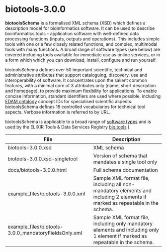# biotools-3.0.0

**biotoolsSchema** is a formalised XML schema (XSD) which defines a description model for bioinformatics software.  It can be used to describe bioinformatics tools - application software with well-defined data processing functions (inputs, outputs and operations).   This includes simple tools with one or a few closely related functions, and complex, multimodal tools with many functions.  A broad range of software types (see below) are covered including tools available for immediate use as online services, or in a form which which you can download, install, configure and run yourself.

biotoolsSchema defines over 50 important scientific, technical and administrative attributes that support cataloguing, discovery, use and interoperability of software.  It concentrates upon the salient common features, with a minimal core of 3 attributes only (name, short description and homepage), to provide maximum flexibility for applications.  To enable concise information, standard identifiers are used where possible, including [EDAM ontology](http://github.com/edamontology/edamontology) concept IDs for specialised scientific aspects.  biotoolsSchema defines 18 controlled vocabularies for technical tool aspects.  Verbose information is referred to by URL.

biotoolsSchema is applicable to a broad range of [software types](http://biotoolsschema.readthedocs.io/en/latest/controlled_vocabularies.html#tool-type) and is used by the ELIXIR Tools & Data Services Registry [bio.tools](https://bio.tools) ).

File | Description
---- | -----------
biotools-3.0.0.xsd | XML schema
biotools-3.0.0.xsd-singletool | Version of schema that mandates a single tool only
docs/biotools-3.0.0.html | Full schema documentation
example_files/biotools-3.0.0.xml | Sample XML format file, including all non-mandatory elements and including 2 elements if marked as repeatable in the schema.
example_files/biotools-3.0.0_mandatoryFieldsOnly.xml | Sample XML format file, including only mandatory elements and including only 1 element if marked as repeatable in the schema.



